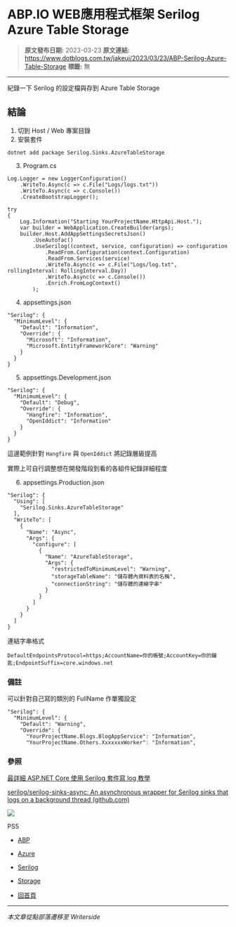 # ABP.IO WEB應用程式框架 Serilog Azure Table Storage

> **原文發布日期:** 2023-03-23
> **原文連結:** https://www.dotblogs.com.tw/jakeuj/2023/03/23/ABP-Serilog-Azure-Table-Storage
> **標籤:** 無

---

紀錄一下 Serilog 的設定檔與存到 Azure Table Storage

## 結論

1. 切到 Host / Web 專案目錄
2. 安裝套件

```
dotnet add package Serilog.Sinks.AzureTableStorage
```

     3. Program.cs

```
Log.Logger = new LoggerConfiguration()
    .WriteTo.Async(c => c.File("Logs/logs.txt"))
    .WriteTo.Async(c => c.Console())
    .CreateBootstrapLogger();

try
{
    Log.Information("Starting YourProjectName.HttpApi.Host.");
    var builder = WebApplication.CreateBuilder(args);
    builder.Host.AddAppSettingsSecretsJson()
        .UseAutofac()
        .UseSerilog((context, service, configuration) => configuration
            .ReadFrom.Configuration(context.Configuration)
            .ReadFrom.Services(service)
            .WriteTo.Async(c => c.File("Logs/log.txt", rollingInterval: RollingInterval.Day))
            .WriteTo.Async(c => c.Console())
            .Enrich.FromLogContext()
        );
```

     4. appsettings.json

```
"Serilog": {
  "MinimumLevel": {
    "Default": "Information",
    "Override": {
      "Microsoft": "Information",
      "Microsoft.EntityFrameworkCore": "Warning"
    }
  }
}
```

     5. appsettings.Development.json

```
"Serilog": {
  "MinimumLevel": {
    "Default": "Debug",
    "Override": {
      "Hangfire": "Information",
      "OpenIddict": "Information"
    }
  }
}
```

這邊範例針對 `Hangfire` 與 `OpenIddict` 將記錄層級提高

實際上可自行調整想在開發階段到看的各組件紀錄詳細程度

     6. appsettings.Production.json

```
"Serilog": {
  "Using": [
    "Serilog.Sinks.AzureTableStorage"
  ],
  "WriteTo": [
    {
      "Name": "Async",
      "Args": {
        "configure": [
          {
            "Name": "AzureTableStorage",
            "Args": {
              "restrictedToMinimumLevel": "Warning",
              "storageTableName": "儲存體內資料表的名稱",
              "connectionString": "儲存體的連線字串"
            }
          }
        ]
      }
    }
  ]
}
```

連結字串格式

`DefaultEndpointsProtocol=https;AccountName=你的帳號;AccountKey=你的鑰匙;EndpointSuffix=core.windows.net`

### 備註

可以針對自己寫的類別的 FullName 作單獨設定

```
"Serilog": {
  "MinimumLevel": {
    "Default": "Warning",
    "Override": {
      "YourProjectName.Blogs.BlogAppService": "Information",
      "YourProjectName.Others.XxxxxxxWorker": "Information",
```

### 參照

[最詳細 ASP.NET Core 使用 Serilog 套件寫 log 教學](https://www.ruyut.com/2022/09/aspnet-core-serilog.html)

[serilog/serilog-sinks-async: An asynchronous wrapper for Serilog sinks that logs on a background thread (github.com)](https://github.com/serilog/serilog-sinks-async#xml-appsettings-and-json-configuration)

![](https://card.psnprofiles.com/1/jakeuj.png)

PS5

* [ABP](/jakeuj/Tags?qq=ABP)
* [Azure](/jakeuj/Tags?qq=Azure)
* [Serilog](/jakeuj/Tags?qq=Serilog)
* [Storage](/jakeuj/Tags?qq=Storage)

* [回首頁](/jakeuj)

---

*本文章從點部落遷移至 Writerside*
